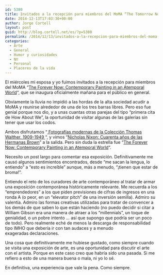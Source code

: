 ```yaml
---
id: 5380
title: Invitados a la recepción para miembros del MoMA “The Tomorrow Now…”
date: 2014-12-13T17:03:30+00:00
author: Jorge Cortell
layout: post
guid: http://blog.cortell.net/es/?p=5380
permalink: /2014/12/13/invitados-a-la-recepcion-para-miembros-del-moma-the-tomorrow-now/
categories:
  - Arte
  - General
  - Humor y curiosidades
  - NY
  - Personal
  - Placeres de la vida
---
```

El miércoles mi esposa y yo fuimos invitados a la recepción para miembros del MoMA &#8220;<a title="http://www.moma.org/visit/calendar/exhibitions/1498" href="http://www.moma.org/visit/calendar/exhibitions/1498" target="_blank">The Forever Now: Contemporary Painting in an Atemporal World</a>&#8220;, que se inaugura oficialmente mañana para el público en general.

Obviamente la lluvia no impidió a las hordas de la alta sociedad acudir a MoMA y reunirse alrededor de una de los tres barras libres. Pero eso fue genial porque nos dio, y a unas cuantas otras parejas del tipo &#8220;primera cita de How About We&#8221;, la oportunidad de visitar algunas de las galerías sin tener que usar los codos.

Ambos disfrutamos &#8220;<a title=" http://www.moma.org/visit/calendar/exhibitions/1498 " href=" http://www.moma.org/visit/calendar/exhibitions/1498 " target="_blank"> Fotografías modernas de la Colección Thomas Walther, 1909-1949 </a> &#8220;, y vimos &#8220;<a title="http://www.moma.org/visit/calendar/exhibitions/1534" href="http://www.moma.org/visit/calendar/exhibitions/1534 " target=" _ blank ">Nicholas Nixon: Cuarenta años de las Hermanas Brown</a>&#8221; a la salida. Pero sin duda la estrella fue &#8220;<a title="http://www.moma.org/visit/calendar/exhibitions/1498" href="http://www.moma.org/visit/calendar/exhibitions/1498" target="_blank">The Forever Now: Contemporary Painting in an Atemporal World</a>&#8220;.

Necesito un post largo para comentar esa exposición. Definitivamente me causó algunos sentimientos encontrados, desde &#8220;me sacan la lengua, lo entiendo&#8221; a &#8220;esto es increíble&#8221; aunque, más a menudo, &#8220;¡tienen que estar de broma!&#8221;.

Entiendo el reto de los curadores de arte contemporáneo al tratar de armar una exposición contemporánea históricamente relevante. Me recuerda a los &#8220;emprendedores&#8221; a los que piden previsiones de cifras de ingresos en una ronda A (o peor, en un &#8220;elevator pitch&#8221; de una inversión semilla). Admiro su valentía. Admiro las formas creativas utilizadas para tratar de convencer a los demás de que saben lo que están haciendo (no puedo decidir si citar a William Gibson era una manera de atraer a los &#8220;millennials&#8221;, un toque de genialidad, o un pobre intento &#8230; así que supongo que podría ser un poco de todo). Pero realmente eché de menos la descarga de responsabilidad tipo IMHO que debería ir con tan audaces y a menudo exageradas declaraciones.

Una cosa que definitivamente me hubiese gustado, como siempre cuando se visita una exposición de arte, es una oportunidad para discutir el arte con el artista. Porque en este caso creo que habría sido una pasada. Si me refiero a esto de una manera buena o mala, ni yo lo sé.

En definitiva, una experiencia que vale la pena. Como siempre.